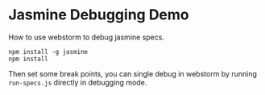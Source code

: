 Jasmine Debugging Demo
======================

How to use webstorm to debug jasmine specs.

```
npm install -g jasmine
npm install
```

Then set some break points, you can single debug in webstorm by running `run-specs.js` directly in debugging mode. 